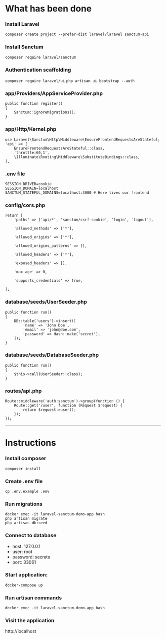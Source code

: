 # What has been done

### Install Laravel
```composer create project --prefer-dist laravel/laravel sanctum-api```

### Install Sanctum
```composer require laravel/sanctum```

### Authentication scaffolding
```composer require laravel/ui```
```php artisan ui bootstrap --auth```

### app/Providers/AppServiceProvider.php
```
public function register()
{
    Sanctum::ignoreMigrations();
}
```

### app/Http/Kernel.php
```
use Laravel\Sanctum\Http\Middleware\EnsureFrontendRequestsAreStateful;
'api' => [
    EnsureFrontendRequestsAreStateful::class,
    'throttle:60,1',
    \Illuminate\Routing\Middleware\SubstituteBindings::class,
],
```

### .env file
```
SESSION_DRIVER=cookie
SESSION_DOMAIN=localhost
SANCTUM_STATEFUL_DOMAINS=localhost:3000 # Here lives our frontend
```

### config/cors.php
```
return [
    'paths' => ['api/*', 'sanctum/csrf-cookie', 'login', 'logout'],

    'allowed_methods' => ['*'],

    'allowed_origins' => ['*'],

    'allowed_origins_patterns' => [],

    'allowed_headers' => ['*'],

    'exposed_headers' => [],

    'max_age' => 0,

    'supports_credentials' => true,

];
```

### database/seeds/UserSeeder.php
```
public function run()
{
    DB::table('users')->insert([
        'name' => 'John Doe',
        'email' => 'john@doe.com',
        'password' => Hash::make('secret'),
    ]);
}
```

### database/seeds/DatabaseSeeder.php
```
public function run()
{
    $this->call(UserSeeder::class);
}
```

### routes/api.php
```
Route::middleware('auth:sanctum')->group(function () {
    Route::get('/user', function (Request $request) {
        return $request->user();
    });
});
```

<hr>

# Instructions

### Install composer
```composer install```

### Create .env file 
```cp .env.example .env```

### Run migrations
```
docker exec -it laravel-sanctum-demo-app bash
php artisan migrate
php artisan db:seed
```

### Connect to database
* host: 127.0.0.1
* user: root
* password: secrete
* port: 33061

### Start application:
```docker-compose up```

### Run artisan commands
```docker exec -it laravel-sanctum-demo-app bash```

### Visit the application
http://localhost
